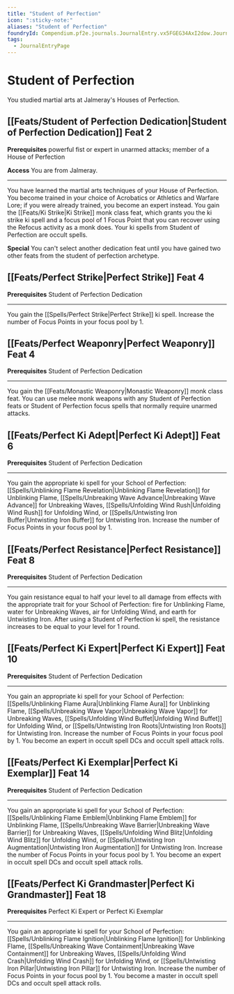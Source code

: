 ```yaml
---
title: "Student of Perfection"
icon: ":sticky-note:"
aliases: "Student of Perfection"
foundryId: Compendium.pf2e.journals.JournalEntry.vx5FGEG34AxI2dow.JournalEntryPage.EwlYs1OzaMj9BB5I
tags:
  - JournalEntryPage
---
```


# Student of Perfection
You studied martial arts at Jalmeray's Houses of Perfection.

## [[Feats/Student of Perfection Dedication|Student of Perfection Dedication]] Feat 2

**Prerequisites** powerful fist or expert in unarmed attacks; member of a House of Perfection

**Access** You are from Jalmeray.

* * *

You have learned the martial arts techniques of your House of Perfection. You become trained in your choice of Acrobatics or Athletics and Warfare Lore; if you were already trained, you become an expert instead. You gain the [[Feats/Ki Strike|Ki Strike]] monk class feat, which grants you the ki strike ki spell and a focus pool of 1 Focus Point that you can recover using the Refocus activity as a monk does. Your ki spells from Student of Perfection are occult spells.

**Special** You can't select another dedication feat until you have gained two other feats from the student of perfection archetype.

## [[Feats/Perfect Strike|Perfect Strike]] Feat 4

**Prerequisites** Student of Perfection Dedication

* * *

You gain the [[Spells/Perfect Strike|Perfect Strike]] ki spell. Increase the number of Focus Points in your focus pool by 1.

## [[Feats/Perfect Weaponry|Perfect Weaponry]] Feat 4

**Prerequisites** Student of Perfection Dedication

* * *

You gain the [[Feats/Monastic Weaponry|Monastic Weaponry]] monk class feat. You can use melee monk weapons with any Student of Perfection feats or Student of Perfection focus spells that normally require unarmed attacks.

## [[Feats/Perfect Ki Adept|Perfect Ki Adept]] Feat 6

**Prerequisites** Student of Perfection Dedication

* * *

You gain the appropriate ki spell for your School of Perfection: [[Spells/Unblinking Flame Revelation|Unblinking Flame Revelation]] for Unblinking Flame, [[Spells/Unbreaking Wave Advance|Unbreaking Wave Advance]] for Unbreaking Waves, [[Spells/Unfolding Wind Rush|Unfolding Wind Rush]] for Unfolding Wind, or [[Spells/Untwisting Iron Buffer|Untwisting Iron Buffer]] for Untwisting Iron. Increase the number of Focus Points in your focus pool by 1.

## [[Feats/Perfect Resistance|Perfect Resistance]] Feat 8

**Prerequisites** Student of Perfection Dedication

* * *

You gain resistance equal to half your level to all damage from effects with the appropriate trait for your School of Perfection: fire for Unblinking Flame, water for Unbreaking Waves, air for Unfolding Wind, and earth for Untwisting Iron. After using a Student of Perfection ki spell, the resistance increases to be equal to your level for 1 round.

## [[Feats/Perfect Ki Expert|Perfect Ki Expert]] Feat 10

**Prerequisites** Student of Perfection Dedication

* * *

You gain an appropriate ki spell for your School of Perfection: [[Spells/Unblinking Flame Aura|Unblinking Flame Aura]] for Unblinking Flame, [[Spells/Unbreaking Wave Vapor|Unbreaking Wave Vapor]] for Unbreaking Waves, [[Spells/Unfolding Wind Buffet|Unfolding Wind Buffet]] for Unfolding Wind, or [[Spells/Untwisting Iron Roots|Untwisting Iron Roots]] for Untwisting Iron. Increase the number of Focus Points in your focus pool by 1. You become an expert in occult spell DCs and occult spell attack rolls.

## [[Feats/Perfect Ki Exemplar|Perfect Ki Exemplar]] Feat 14

**Prerequisites** Student of Perfection Dedication

* * *

You gain an appropriate ki spell for your School of Perfection: [[Spells/Unblinking Flame Emblem|Unblinking Flame Emblem]] for Unblinking Flame, [[Spells/Unbreaking Wave Barrier|Unbreaking Wave Barrier]] for Unbreaking Waves, [[Spells/Unfolding Wind Blitz|Unfolding Wind Blitz]] for Unfolding Wind, or [[Spells/Untwisting Iron Augmentation|Untwisting Iron Augmentation]] for Untwisting Iron. Increase the number of Focus Points in your focus pool by 1. You become an expert in occult spell DCs and occult spell attack rolls.

## [[Feats/Perfect Ki Grandmaster|Perfect Ki Grandmaster]] Feat 18

**Prerequisites** Perfect Ki Expert or Perfect Ki Exemplar

* * *

You gain an appropriate ki spell for your School of Perfection: [[Spells/Unblinking Flame Ignition|Unblinking Flame Ignition]] for Unblinking Flame, [[Spells/Unbreaking Wave Containment|Unbreaking Wave Containment]] for Unbreaking Waves, [[Spells/Unfolding Wind Crash|Unfolding Wind Crash]] for Unfolding Wind, or [[Spells/Untwisting Iron Pillar|Untwisting Iron Pillar]] for Untwisting Iron. Increase the number of Focus Points in your focus pool by 1. You become a master in occult spell DCs and occult spell attack rolls.